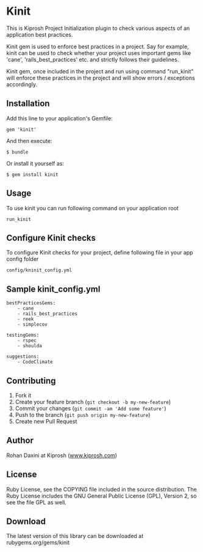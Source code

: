 # Kinit

This is Kiprosh Project Initialization plugin to check various aspects of an application best practices. 

Kinit gem is used to enforce best practices in a project. Say for example, kinit can be used to check whether your project uses important gems like 'cane', 'rails_best_practices' etc. and strictly follows their guidelines.

Kinit gem, once included in the project and run using command "run_kinit" will enforce these practices in the project and will show errors / exceptions accordingly.


## Installation

Add this line to your application's Gemfile:

    gem 'kinit'

And then execute:

    $ bundle

Or install it yourself as:

    $ gem install kinit

## Usage

To use kinit you can run following command on your application root 

    run_kinit


## Configure Kinit checks
To configure Kinit checks for your project, define following file in your app config folder

    config/kninit_config.yml


## Sample kinit_config.yml

    bestPracticesGems:
		- cane
		- rails_best_practices
		- reek
		- simplecov

	testingGems:
		- rspec
		- shoulda

	suggestions:
		- CodeClimate


## Contributing

1. Fork it
2. Create your feature branch (`git checkout -b my-new-feature`)
3. Commit your changes (`git commit -am 'Add some feature'`)
4. Push to the branch (`git push origin my-new-feature`)
5. Create new Pull Request


## Author
Rohan Daxini at Kiprosh (www.kiprosh.com)


## License

Ruby License, see the COPYING file included in the source distribution. The Ruby License includes the GNU General Public License (GPL), Version 2, so see the file GPL as well.

## Download

The latest version of this library can be downloaded at
rubygems.org/gems/kinit